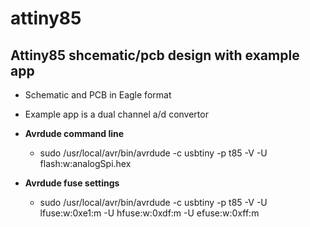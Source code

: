 # attiny85
## Attiny85 shcematic/pcb design with example app

 * Schematic and PCB in Eagle format
 * Example app is a dual channel a/d convertor

 * **Avrdude command line**

   * sudo /usr/local/avr/bin/avrdude -c usbtiny -p t85 -V -U flash:w:analogSpi.hex


 * **Avrdude fuse settings**

   * sudo /usr/local/avr/bin/avrdude -c usbtiny -p t85 -V -U lfuse:w:0xe1:m -U hfuse:w:0xdf:m -U efuse:w:0xff:m  
